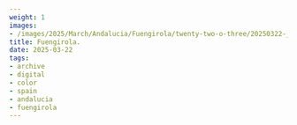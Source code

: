 ```yaml
---
weight: 1
images:
- /images/2025/March/Andalucia/Fuengirola/twenty-two-o-three/20250322-_DSC9053.jpg
title: Fuengirola.
date: 2025-03-22
tags:
- archive
- digital
- color
- spain
- andalucia
- fuengirola
---
```


